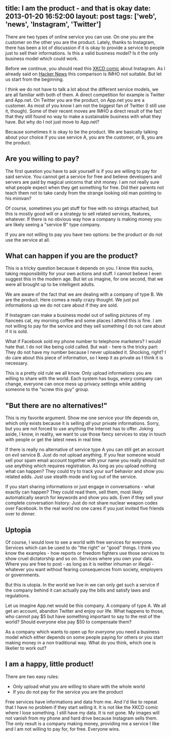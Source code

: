 title: I am the product - and that is okay
date: 2013-01-20 16:52:00
layout: post
tags: ['web', 'news', 'Instagram', 'Twitter']
---
There are two types of online service you can use. On one you are the customer on the other you are the product. Lately, thanks to Instagram, there has been a lot of discussion if it is okay to provide a service to people just to sell their informations. Is this a valid business model? Is it the only business model which could work.
<!--MORE-->

Before we continue, you should read this [XKCD comic][xkcd] about Instagram. As I already said on [Hacker News][hn] this comparison is IMHO not suitable. But let us start from the beginning.

I think we do not have to talk a lot about the different service models, we are all familiar with both of them. A direct competition for example is Twitter and App.net. On Twitter you are the product, on App.net you are a customer. As most of you know I am not the biggest fan of Twitter (I still use it, though). Some of their recent moves are IMHO a direct result of the fact that they still found no way to make a sustainable business with what they have. But why do I not just move to App.net?

Because sometimes it is okay to be the product. We are basically talking about your choice if you use service A, you are the customer, or B, you are the product.

## Are you willing to pay?
The first question you have to ask yourself is if you are willing to pay for said service. You cannot get a service for free and believe developers and servers are paid by magical unicorns that shit money. I am not really sure what people expect when they get something for free. Did their parents not teach them not to take candy from the strange looking old man pointing to his minivan?

Of course, sometimes you get stuff for free with no strings attached, but this is mostly good will or a strategy to sell related services, features, whatever. If there is no obvious way how a company is making money you are likely seeing a "service B" type company.

If you are not willing to pay you have two options: be the product or do not use the service at all.

## What can happen if you are the product?
This is a tricky question because it depends on you. I know this sucks, taking responsibility for your own actions and stuff. I cannot believe I even suggest this in the modern age. But let us imagine, for one second, that we were all brought up to be intelligent adults.

We are aware of the fact that we are dealing with a company of type B. We are the product. Here comes a really crazy thought. We just put informations up we do not care about if they are sold.

If Instagram can make a business model out of selling pictures of my fianceés cat, my morning coffee and some places I attend this is fine. I am not willing to pay for the service and they sell something I do not care about if it is sold.

What if Facebook sold my phone number to telephone marketers? I would hate that. I do not like being cold called. But wait - here is the tricky part: They do not have my number because I never uploaded it. Shocking, right? I do care about this piece of information, so I keep it as private as I think it is necessary.

This is a pretty old rule we all know. Only upload informations you are willing to share with the world. Each system has bugs, every company can change, everyone can once mess up privacy settings while adding someone to the "screw this guy" group.

## "But there are no alternatives!"
This is my favorite argument. Show me one service your life depends on, which only exists because it is selling *all* your private informations. Sorry, but you are not forced to use anything the Internet has to offer. Joking aside, I know, in reality, we want to use those fancy services to stay in touch with people or get the latest news in real time.

If there is really no alternative of service type A you can still get an account on evil service B. Just do not upload anything. If you fear someone would sell your spam email account together with your name you really should not use anything which requires registration. As long as you upload nothing what can happen? They could try to track your surf behavior and show you related adds. Just use stealth mode and log out of the service.

If you start sharing informations or just engage in conversations - what exactly can happen? They could read them, sell them, most likely automatically search for keywords and show you ads. Even if they sell your complete conversation history: Just do not share nuclear weapon codes over Facebook. In the real world no one cares if you just invited five friends over to dinner.

## Uptopia
Of course, I would love to see a world with free services for everyone. Services which can be used to do "the right" or "good" things. I think you know the examples - how reports or freedom fighters use those services to show cruel dictatorship and so on. Services where you own your data. Where you are free to post - as long as it is neither inhuman or illegal - whatever you want without fearing consequences from society, employers or governments.

But this is utopia. In the world we live in we can only get such a service if the company behind it can actually pay the bills and satisfy laws and regulations.

Let us imagine App.net would be this company. A company of type A. We all get an account, abandon Twitter and enjoy our life. What happens to those, who cannot pay $5 but have something important to say to the rest of the world? Should everyone else pay $50 to compensate them?

As a company which wants to open up for *everyone* you need a business model which either depends on some people paying for others or you start making money in a non traditional way. What do you think, which one is likelier to work out?

## I am a happy, little product!
There are two easy rules:

- Only upload what you are willing to share with the whole world
- If you do not pay for the service you are the product

Free services have informations and data from me. And I'd like to repeat that I have no problem if they start selling it. It is not like the XKCD comic where I lose something. I still have my data. It is not gone. My images will not vanish from my phone and hard drive because Instagram sells them. The only result is a company making money, providing me a service I like and I am not willing to pay for, for free. Everyone wins.

[xkcd]: http://xkcd.com/1150/
[hn]: http://news.ycombinator.com/item?id=4952378

